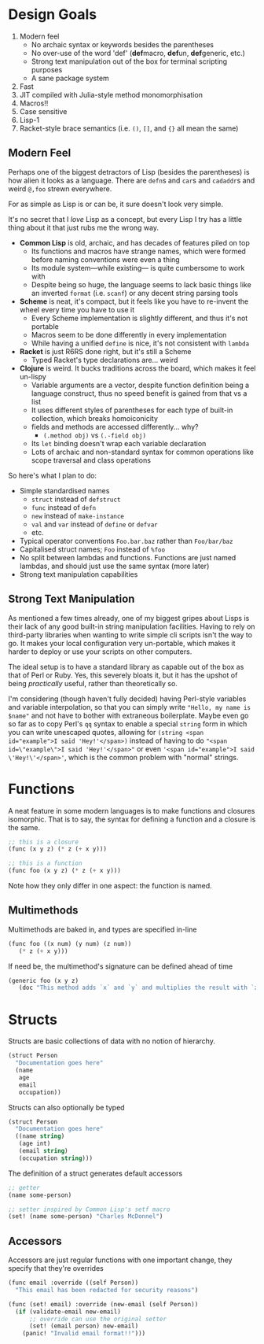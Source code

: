 # Design Goals
1. Modern feel
   - No archaic syntax or keywords besides the parentheses
   - No over-use of the word 'def' (**def**macro, **def**un, **def**generic, etc.) 
   - Strong text manipulation out of the box for terminal scripting purposes
   - A sane package system
2. Fast
3. JIT compiled with Julia-style method monomorphisation
4. Macros!!
5. Case sensitive
6. Lisp-1
7. Racket-style brace semantics (i.e. `()`, `[]`, and `{}` all mean the same)

## Modern Feel
Perhaps one of the biggest detractors of Lisp (besides the parentheses) is how alien it looks as a language.
There are `defn`s and `car`s and `cadaddr`s and weird `@,foo` strewn everywhere.

For as simple as Lisp is or can be, it sure doesn't look very simple.

It's no secret that I _love_ Lisp as a concept, but every Lisp I try has a little thing about it that just rubs me the wrong way.
* **Common Lisp** is old, archaic, and has decades of features piled on top
  - Its functions and macros have strange names, which were formed before naming conventions were even a thing
  - Its module system&mdash;while existing&mdash; is quite cumbersome to work with
  - Despite being so huge, the language seems to lack basic things like an inverted `format` (i.e. `scanf`) or any decent string parsing tools
* **Scheme** is neat, it's compact, but it feels like you have to re-invent the wheel every time you have to use it
  - Every Scheme implementation is slightly different, and thus it's not portable
  - Macros seem to be done differently in every implementation
  - While having a unified `define` is nice, it's not consistent with `lambda`
* **Racket** is just R6RS done right, but it's still a Scheme
  - Typed Racket's type declarations are... weird
* **Clojure** is weird. It bucks traditions across the board, which makes it feel un-lispy
  - Variable arguments are a vector, despite function definition being a language construct, thus no speed benefit is gained from that vs a list
  - It uses different styles of parentheses for each type of built-in collection, which breaks homoiconicity
  - fields and methods are accessed differently... why?
    * `(.method obj)` vs `(.-field obj)`
  - Its `let` binding doesn't wrap each variable declaration
  - Lots of archaic and non-standard syntax for common operations like scope traversal and class operations

So here's what I plan to do:
- Simple standardised names 
  * `struct` instead of `defstruct`
  * `func` instead of `defn`
  * `new` instead of `make-instance`
  * `val` and `var` instead of `define` or `defvar`
  * etc.
- Typical operator conventions `Foo.bar.baz` rather than `Foo/bar/baz`
- Capitalised struct names; `Foo` instead of `%foo`
- No split between lambdas and functions. Functions are just named lambdas, and should just use the same syntax (more later)
- Strong text manipulation capabilities

## Strong Text Manipulation
As mentioned a few times already, one of my biggest gripes about Lisps is their lack of any good built-in string manipulation facilities.
Having to rely on third-party libraries when wanting to write simple cli scripts isn't the way to go.
It makes your local configuration very un-portable, which makes it harder to deploy or use your scripts on other computers.

The ideal setup is to have a standard library as capable out of the box as that of Perl or Ruby.
Yes, this severely bloats it, but it has the upshot of being _practically_ useful, rather than theoretically so.

I'm considering (though haven't fully decided) having Perl-style variables and variable interpolation, 
so that you can simply write `"Hello, my name is $name"` and not have to bother with extraneous boilerplate.
Maybe even go so far as to copy Perl's `qq` syntax to enable a special `string` form in which you can write unescaped quotes, 
allowing for `(string <span id="example">I said 'Hey!'</span>)` instead of having to do `"<span id=\"example\">I said 'Hey!'</span>"`
or even `'<span id="example">I said \'Hey!\'</span>'`, which is the common problem with "normal" strings.

# Functions
A neat feature in some modern languages is to make functions and closures isomorphic.
That is to say, the syntax for defining a function and a closure is the same.

```lisp
;; this is a closure
(func (x y z) (* z (+ x y)))

;; this is a function
(func foo (x y z) (* z (+ x y)))
```

Note how they only differ in one aspect: the function is named.

## Multimethods
Multimethods are baked in, and types are specified in-line

```lisp
(func foo ((x num) (y num) (z num))
   (* z (+ x y)))
```

If need be, the multimethod's signature can be defined ahead of time

```lisp
(generic foo (x y z)
   (doc "This method adds `x` and `y` and multiplies the result with `z`"))
```

# Structs
Structs are basic collections of data with no notion of hierarchy.

```lisp
(struct Person
  "Documentation goes here"
  (name
   age
   email
   occupation))
```

Structs can also optionally be typed
```lisp
(struct Person
  "Documentation goes here"
  ((name string)
   (age int)
   (email string)
   (occupation string)))
```

The definition of a struct generates default accessors

```lisp
;; getter
(name some-person)

;; setter inspired by Common Lisp's setf macro
(set! (name some-person) "Charles McDonnel")
```

## Accessors
Accessors are just regular functions with one important change, they specify that they're overrides

```lisp
(func email :override ((self Person))
  "This email has been redacted for security reasons")

(func (set! email) :override (new-email (self Person))
  (if (validate-email new-email)
      ;; override can use the original setter
      (set! (email person) new-email)
    (panic! "Invalid email format!!")))
```
